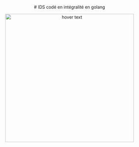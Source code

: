 <p align="center">
    # IDS codé en intégralité en golang
</p>
<p align="center">
    <img src="https://miro.medium.com/v2/resize:fit:1400/1*Ifpd_HtDiK9u6h68SZgNuA.png" width="420" title="hover text">
</p>
